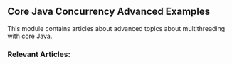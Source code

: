 ## Core Java Concurrency Advanced Examples

This module contains articles about advanced topics about multithreading with core Java.

### Relevant Articles:

